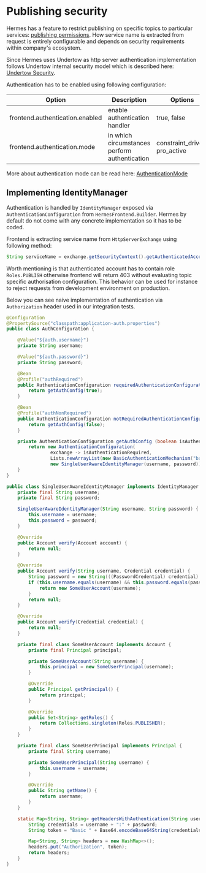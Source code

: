 # Publishing security

Hermes has a feature to restrict publishing on specific topics to particular services: [publishing permissions](../user/permissions.md).
How service name is extracted from request is entirely configurable and depends on security requirements within company's ecosystem.

Since Hermes uses Undertow as http server authentication implementation follows Undertow
internal security model which is described here: [Undertow Security](http://undertow.io/undertow-docs/undertow-docs-1.3.0/#security).

Authentication has to be enabled using following configuration:

Option                          | Description                                         | Options                       | Default value
------------------------------- | --------------------------------------------------- | ----------------------------- | -------------
frontend.authentication.enabled | enable authentication handler                       | true, false                   | false
frontend.authentication.mode    | in which circumstances perform authentication       | constraint_driven, pro_active | constraint_driven

More about authentication mode can be read here: [AuthenticationMode](http://undertow.io/javadoc/1.3.x/io/undertow/security/api/AuthenticationMode.html)

## Implementing IdentityManager

Authentication is handled by `IdentityManager` exposed via `AuthenticationConfiguration` from `HermesFrontend.Builder`.
Hermes by default do not come with any concrete implementation so it has to be coded.

Frontend is extracting service name from `HttpServerExchange` using following method:
```java
String serviceName = exchange.getSecurityContext().getAuthenticatedAccount().getPrincipal().getName();
```

Worth mentioning is that authenticated account has to contain role `Roles.PUBLISH` otherwise frontend will return 403
without evaluating topic specific authorisation configuration. This behavior can be used for instance to reject requests from
development environment on production.

Below you can see naive implementation of authentication via `Authorization` header used in our integration tests. 

```java 
@Configuration
@PropertySource("classpath:application-auth.properties")
public class AuthConfiguration {

    @Value("${auth.username}")
    private String username;

    @Value("${auth.password}")
    private String password;

    @Bean
    @Profile("authRequired")
    public AuthenticationConfiguration requiredAuthenticationConfiguration() {
        return getAuthConfig(true);
    }

    @Bean
    @Profile("authNonRequired")
    public AuthenticationConfiguration notRequiredAuthenticationConfiguration() {
        return getAuthConfig(false);
    }

    private AuthenticationConfiguration getAuthConfig (boolean isAuthenticationRequired) {
        return new AuthenticationConfiguration(
                exchange -> isAuthenticationRequired,
                Lists.newArrayList(new BasicAuthenticationMechanism("basicAuthRealm")),
                new SingleUserAwareIdentityManager(username, password));
    }
}
```

```java
public class SingleUserAwareIdentityManager implements IdentityManager {
    private final String username;
    private final String password;

    SingleUserAwareIdentityManager(String username, String password) {
        this.username = username;
        this.password = password;
    }

    @Override
    public Account verify(Account account) {
        return null;
    }

    @Override
    public Account verify(String username, Credential credential) {
        String password = new String(((PasswordCredential) credential).getPassword());
        if (this.username.equals(username) && this.password.equals(password)) {
            return new SomeUserAccount(username);
        }
        return null;
    }

    @Override
    public Account verify(Credential credential) {
        return null;
    }

    private final class SomeUserAccount implements Account {
        private final Principal principal;

        private SomeUserAccount(String username) {
            this.principal = new SomeUserPrincipal(username);
        }

        @Override
        public Principal getPrincipal() {
            return principal;
        }

        @Override
        public Set<String> getRoles() {
            return Collections.singleton(Roles.PUBLISHER);
        }
    }

    private final class SomeUserPrincipal implements Principal {
        private final String username;

        private SomeUserPrincipal(String username) {
            this.username = username;
        }

        @Override
        public String getName() {
            return username;
        }
    }

    static Map<String, String> getHeadersWithAuthentication(String username, String password) {
        String credentials = username + ":" + password;
        String token = "Basic " + Base64.encodeBase64String(credentials.getBytes(StandardCharsets.UTF_8));

        Map<String, String> headers = new HashMap<>();
        headers.put("Authorization", token);
        return headers;
    }
}
```